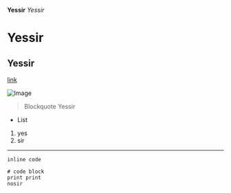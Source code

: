 **Yessir**
*Yessir*
# Yessir
## Yessir
[link](https://ucsd-cse15l-w22.github.io/week/week2/)

![Image](https://media.fisheries.noaa.gov/2021-01/atlantic_mackerel.jpg?VersionId=null)

>Blockquote Yessir
>

* List
1. yes
2. sir
---
`inline code`
```
# code block
print print
nosir
```
